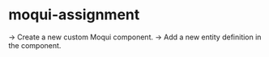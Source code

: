 # moqui-assignment
-> Create a new custom Moqui component.
-> Add a new entity definition in the component.
